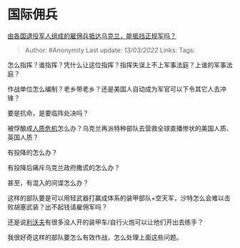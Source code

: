 # 国际佣兵
[由各国退役军人组成的雇佣兵抵达乌克兰，能抵挡正规军吗？](https://www.zhihu.com/question/520042989/answer/2385250518)

> Author: #Anonymity 
> Last update: *13/03/2022* 
> Links:
> Tags: 

怎么指挥？谁指挥？凭什么让这位指挥？指挥失误上不上军事法庭？上谁的军事法庭？

作战单位怎么编制？老乡带老乡？还是美国人自动成为军官可以下令其它人去冲锋？

要是抗命，是要临阵处决吗？

被俘酿成[人质危机](https://www.zhihu.com/search?q=%E4%BA%BA%E8%B4%A8%E5%8D%B1%E6%9C%BA&search_source=Entity&hybrid_search_source=Entity&hybrid_search_extra=%7B%22sourceType%22%3A%22answer%22%2C%22sourceId%22%3A2385250518%7D)怎么办？乌克兰再派特种部队去营救全球直播惨状的美国人质、英国人质？

有投降的怎么办？

有投降后痛斥乌克兰政府撒谎的怎么办？

甚至，有混入的间谍怎么办？

这样的部队要是可以用轻武器打赢成体系的装甲部队+空天军，沙特怎么会难以击败胡塞武装？出不起钱请雇佣军吗？

还是说[利沃夫](https://www.zhihu.com/search?q=%E5%88%A9%E6%B2%83%E5%A4%AB&search_source=Entity&hybrid_search_source=Entity&hybrid_search_extra=%7B%22sourceType%22%3A%22answer%22%2C%22sourceId%22%3A2385250518%7D)有很多没人开的装甲车/自行火炮可以让他们开出去练手？

我很好奇这样的部队要怎么有效作战，怎么处理上面这些问题。

